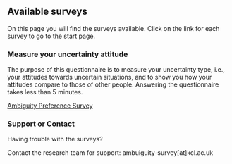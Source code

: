 ## Available surveys

On this page you will find the surveys available. Click on the link for each survey to go to the start page.

### Measure your uncertainty attitude

The purpose of this questionnaire is to measure your uncertainty type, i.e., your attitudes towards uncertain situations, and to show you how your attitudes compare to those of other people. Answering the questionnaire takes less than 5 minutes.

[Ambiguity Preference Survey](https://survey.ambiguity-preferences.org/join/rhuaw5bt0u/)

### Support or Contact

Having trouble with the surveys?

Contact the research team for support: ambuiguity-survey[at]kcl.ac.uk
